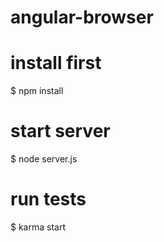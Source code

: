 # angular-browser

# install first
$ npm install

# start server
$ node server.js

# run tests
$ karma start
